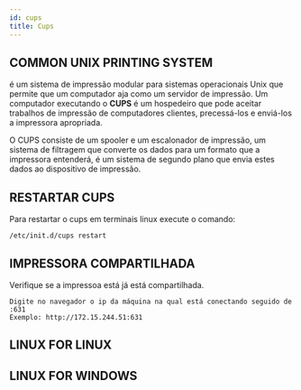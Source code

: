 ```yaml
---
id: cups
title: Cups 
---
```


## COMMON UNIX PRINTING SYSTEM
 é um sistema de impressão modular para sistemas operacionais Unix que permite que um computador aja como um servidor de impressão.
 Um computador executando o **CUPS** é um hospedeiro que pode aceitar trabalhos de impressão de computadores clientes, precessá-los e enviá-los a impressora apropriada.

 O CUPS consiste de um spooler e um escalonador de impressão, um sistema de filtragem que converte os dados para um formato que a impressora entenderá, é um sistema de segundo plano que envia estes dados ao dispositivo de impressão.

## RESTARTAR CUPS
 Para restartar o cups em terminais linux execute o comando:

 `/etc/init.d/cups restart`

## IMPRESSORA COMPARTILHADA
 Verifique se a impressoa está já está compartilhada.

    Digite no navegador o ip da máquina na qual está conectando seguido de :631 
    Exemplo: http://172.15.244.51:631

## LINUX FOR LINUX

## LINUX FOR WINDOWS

